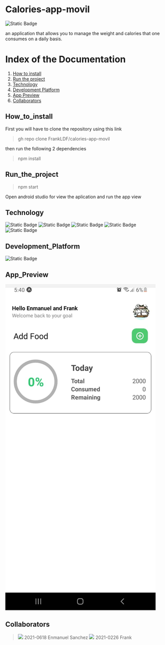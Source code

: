# Calories-app-movil
![Static Badge](https://img.shields.io/badge/status-Finish-red?style=for-the-badge)

an application that allows you to manage the weight and calories that one consumes on a daily basis.

# Index of the Documentation
1. [How to install](#How_to_install)
2. [Run the project](#Run_the_project)
3. [Technology](#Technology)
4. [Development Platform](#Development_Platform)
5. [App Preview](#App_Preview)
6. [Collaborators](#Collaborators)


## How_to_install

First you will have to clone the repository using this link

 > gh repo clone FrankLDF/calories-app-movil

then run the following 2 dependencies

 > npm install


## Run_the_project

> npm start

Open android studio for view the aplication and run the app view

## Technology
![Static Badge](https://img.shields.io/badge/18.2.0-white?style=for-the-badge&logo=react&label=React&labelColor=black)
![Static Badge](https://img.shields.io/badge/v0.76.8-White?style=for-the-badge&logo=metro&label=Metro&labelColor=black)
![Static Badge](https://img.shields.io/badge/5.0.0-white?style=for-the-badge&logo=expo&label=expo&labelColor=black)
![Static Badge](https://img.shields.io/badge/20.9.0-white?style=for-the-badge&logo=npm&label=npm&labelColor=black)
![Static Badge](https://img.shields.io/badge/ECMA2020-white?style=for-the-badge&logo=javascript&label=js&labelColor=black)

## Development_Platform

![Static Badge](https://img.shields.io/badge/Android-80ff00?style=for-the-badge&logo=Android&logoColor=black)

## App_Preview

![hola](app-calories/assets/result.jpg)

## Collaborators

> [![](https://github.com/Emma-2021-0618.png?size=50)](https://github.com/Emma-2021-0618)
2021-0618 Enmanuel Sanchez
> [![](https://github.com/FrankLDF.png?size=50)](https://github.com/FrankLDF)
2021-0226 Frank


